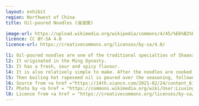 ```yaml
---
layout: exhibit
region: Northwest of China
title: Oil-poured Noodles (油泼面)

image-url: https://upload.wikimedia.org/wikipedia/commons/4/45/%E6%B2%B9%E6%B3%BC%E6%89%AF%E9%9D%A2.jpg
licence: CC BY-SA 4.0
licence-url: https://creativecommons.org/licenses/by-sa/4.0/

l1: Oil-poured noodles are one of the traditional specialties of Shaanxi noodle dishes.
l2: It originated in the Ming Dynasty. 
l3: It has a fresh, sour and spicy flavour.
l4: It is also relatively simple to make. After the noodles are cooked, put minced garlic, chopped spring onion and chilli on the top of the noodles. 
l5: Then boiling hot rapeseed oil is poured over the seasoning, followed by the right amount of soy sauce and balsamic vinegar. 
l6: Source from <a href ="https://14th.xiancn.com/2021-02/24/content_6167528.html">Xian's official governmwnt web page</a>
l7: Photo by <a href = "https://commons.wikimedia.org/wiki/User:Liuxingy">Liuxingy</a> at Wikipedia
l8: Licence from <a href = "https://creativecommons.org/licenses/by-sa/4.0/">CC BY-SA 4.0</a>
---
```

